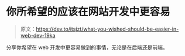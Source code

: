 # 你所希望的应该在网站开发中更容易

> 原文：<https://dev.to/itsjzt/what-you-wished-should-be-easier-in-web-dev-19ka>

分享你希望在 web 开发中更容易做到的事情，无论是在后端还是前端。